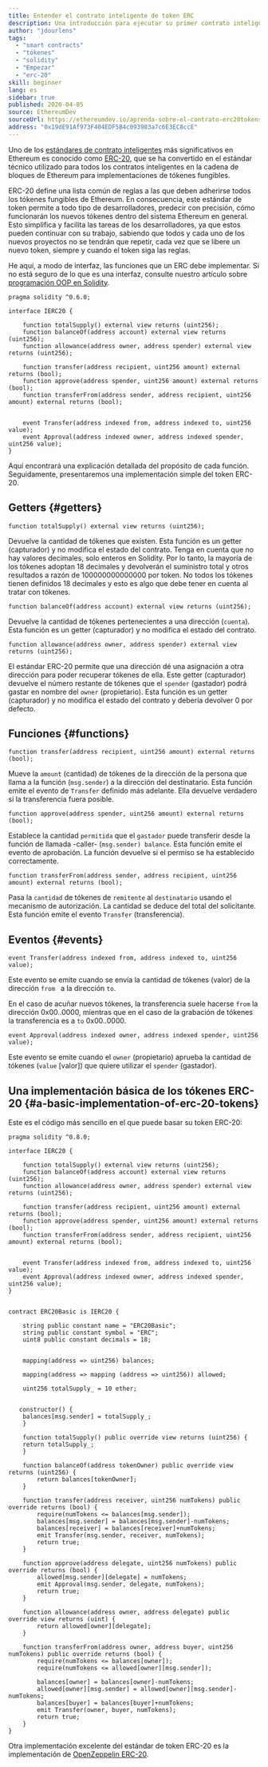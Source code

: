 ```yaml
---
title: Entender el contrato inteligente de token ERC
description: Una introducción para ejecutar su primer contrato inteligente en la red de prueba de Ethereum
author: "jdourlens"
tags:
  - "smart contracts"
  - "tókenes"
  - "solidity"
  - "Empezar"
  - "erc-20"
skill: beginner
lang: es
sidebar: true
published: 2020-04-05
source: EthereumDev
sourceUrl: https://ethereumdev.io/aprenda-sobre-el-contrato-erc20tokens/
address: "0x19dE91Af973F404EDF5B4c093983a7c6E3EC8ccE"
---
```


Uno de los [estándares de contrato inteligentes](/developers/docs/standards/) más significativos en Ethereum es conocido como [ERC-20](/developers/docs/standards/tokens/erc-20/), que se ha convertido en el estándar técnico utilizado para todos los contratos inteligentes en la cadena de bloques de Ethereum para implementaciones de tókenes fungibles.

ERC-20 define una lista común de reglas a las que deben adherirse todos los tókenes fungibles de Ethereum. En consecuencia, este estándar de token permite a todo tipo de desarrolladores, predecir con precisión, cómo funcionarán los nuevos tókenes dentro del sistema Ethereum en general. Esto simplifica y facilita las tareas de los desarrolladores, ya que estos pueden continuar con su trabajo, sabiendo que todos y cada uno de los nuevos proyectos no se tendrán que repetir, cada vez que se libere un nuevo token, siempre y cuando el token siga las reglas.

He aquí, a modo de interfaz, las funciones que un ERC debe implementar. Si no está seguro de lo que es una interfaz, consulte nuestro artículo sobre [programación OOP en Solidity](https://ethereumdev.io/inheritance-in-solidity-contracts-are-classes/).

```solidity
pragma solidity ^0.6.0;

interface IERC20 {

    function totalSupply() external view returns (uint256);
    function balanceOf(address account) external view returns (uint256);
    function allowance(address owner, address spender) external view returns (uint256);

    function transfer(address recipient, uint256 amount) external returns (bool);
    function approve(address spender, uint256 amount) external returns (bool);
    function transferFrom(address sender, address recipient, uint256 amount) external returns (bool);


    event Transfer(address indexed from, address indexed to, uint256 value);
    event Approval(address indexed owner, address indexed spender, uint256 value);
}
```

Aquí encontrará una explicación detallada del propósito de cada función. Seguidamente, presentaremos una implementación simple del token ERC-20.

## Getters {#getters}

```solidity
function totalSupply() external view returns (uint256);
```

Devuelve la cantidad de tókenes que existen. Esta función es un getter (capturador) y no modifica el estado del contrato. Tenga en cuenta que no hay valores decimales, solo enteros en Solidity. Por lo tanto, la mayoría de los tókenes adoptan 18 decimales y devolverán el suministro total y otros resultados a razón de 100000000000000 por token. No todos los tókenes tienen definidos 18 decimales y esto es algo que debe tener en cuenta al tratar con tókenes.

```solidity
function balanceOf(address account) external view returns (uint256);
```

Devuelve la cantidad de tókenes pertenecientes a una dirección (`cuenta`). Esta función es un getter (capturador) y no modifica el estado del contrato.

```solidity
function allowance(address owner, address spender) external view returns (uint256);
```

El estándar ERC-20 permite que una dirección dé una asignación a otra dirección para poder recuperar tókenes de ella. Este getter (capturador) devuelve el número restante de tókenes que el `spender` (gastador) podrá gastar en nombre del `owner` (propietario). Esta función es un getter (capturador) y no modifica el estado del contrato y debería devolver 0 por defecto.

## Funciones {#functions}

```solidity
function transfer(address recipient, uint256 amount) external returns (bool);
```

Mueve la `amount` (cantidad) de tókenes de la dirección de la persona que llama a la función (`msg.sender`) a la dirección del destinatario. Esta función emite el evento de `Transfer` definido más adelante. Ella devuelve verdadero si la transferencia fuera posible.

```solidity
function approve(address spender, uint256 amount) external returns (bool);
```

Establece la cantidad `permitida` que el `gastador` puede transferir desde la función de llamada -caller- (`msg.sender) balance`. Esta función emite el evento de aprobación. La función devuelve si el permiso se ha establecido correctamente.

```solidity
function transferFrom(address sender, address recipient, uint256 amount) external returns (bool);
```

Pasa la `cantidad` de tókenes de `remitente` al `destinatario` usando el mecanismo de autorización. La cantidad se deduce del total del solicitante. Esta función emite el evento `Transfer` (transferencia).

## Eventos {#events}

```solidity
event Transfer(address indexed from, address indexed to, uint256 value);
```

Este evento se emite cuando se envía la cantidad de tókenes (valor) de la dirección `from ` a la dirección `to`.

En el caso de acuñar nuevos tókenes, la transferencia suele hacerse `from` la dirección 0x00..0000, mientras que en el caso de la grabación de tókenes la transferencia es a `to` 0x00..0000.

```solidity
event Approval(address indexed owner, address indexed spender, uint256 value);
```

Este evento se emite cuando el `owner` (propietario) aprueba la cantidad de tókenes (`value` [valor]) que quiere utilizar el `spender` (gastador).

## Una implementación básica de los tókenes ERC-20 {#a-basic-implementation-of-erc-20-tokens}

Este es el código más sencillo en el que puede basar su token ERC-20:

```solidity
pragma solidity ^0.8.0;

interface IERC20 {

    function totalSupply() external view returns (uint256);
    function balanceOf(address account) external view returns (uint256);
    function allowance(address owner, address spender) external view returns (uint256);

    function transfer(address recipient, uint256 amount) external returns (bool);
    function approve(address spender, uint256 amount) external returns (bool);
    function transferFrom(address sender, address recipient, uint256 amount) external returns (bool);


    event Transfer(address indexed from, address indexed to, uint256 value);
    event Approval(address indexed owner, address indexed spender, uint256 value);
}


contract ERC20Basic is IERC20 {

    string public constant name = "ERC20Basic";
    string public constant symbol = "ERC";
    uint8 public constant decimals = 18;


    mapping(address => uint256) balances;

    mapping(address => mapping (address => uint256)) allowed;

    uint256 totalSupply_ = 10 ether;


   constructor() {
    balances[msg.sender] = totalSupply_;
    }

    function totalSupply() public override view returns (uint256) {
    return totalSupply_;
    }

    function balanceOf(address tokenOwner) public override view returns (uint256) {
        return balances[tokenOwner];
    }

    function transfer(address receiver, uint256 numTokens) public override returns (bool) {
        require(numTokens <= balances[msg.sender]);
        balances[msg.sender] = balances[msg.sender]-numTokens;
        balances[receiver] = balances[receiver]+numTokens;
        emit Transfer(msg.sender, receiver, numTokens);
        return true;
    }

    function approve(address delegate, uint256 numTokens) public override returns (bool) {
        allowed[msg.sender][delegate] = numTokens;
        emit Approval(msg.sender, delegate, numTokens);
        return true;
    }

    function allowance(address owner, address delegate) public override view returns (uint) {
        return allowed[owner][delegate];
    }

    function transferFrom(address owner, address buyer, uint256 numTokens) public override returns (bool) {
        require(numTokens <= balances[owner]);
        require(numTokens <= allowed[owner][msg.sender]);

        balances[owner] = balances[owner]-numTokens;
        allowed[owner][msg.sender] = allowed[owner][msg.sender]-numTokens;
        balances[buyer] = balances[buyer]+numTokens;
        emit Transfer(owner, buyer, numTokens);
        return true;
    }
}
```

Otra implementación excelente del estándar de token ERC-20 es la implementación de [OpenZeppelin ERC-20](https://github.com/OpenZeppelin/openzeppelin-contracts/tree/master/contracts/token/ERC20).
